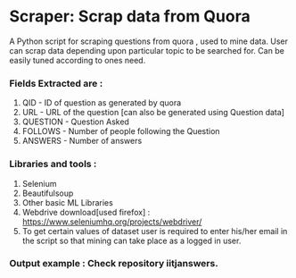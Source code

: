 # Scraper: Scrap data from Quora
A Python script for scraping questions from quora , used to mine data. User can scrap data depending upon particular topic to be searched for. Can be easily tuned according to ones need.


### Fields Extracted are :

1. QID - ID of question as generated by  quora
2. URL - URL of the question [can also be generated using Question data]
3. QUESTION - Question Asked
4. FOLLOWS - Number of people following the Question
5. ANSWERS - Number of answers

### Libraries and tools :
1. Selenium
2. Beautifulsoup
3. Other basic ML Libraries
4. Webdrive download[used firefox] : https://www.seleniumhq.org/projects/webdriver/
5. To get certain values of dataset user is required to enter his/her email in the script so that mining can take place as a logged in user.
 
### Output example : Check repository iitjanswers.
